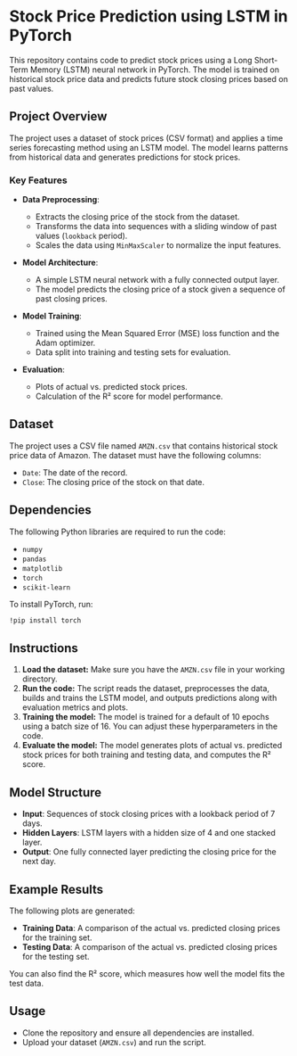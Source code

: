 # **Stock Price Prediction using LSTM in PyTorch**

This repository contains code to predict stock prices using a Long Short-Term Memory (LSTM) neural network in PyTorch. The model is trained on historical stock price data and predicts future stock closing prices based on past values.

## **Project Overview**

The project uses a dataset of stock prices (CSV format) and applies a time series forecasting method using an LSTM model. The model learns patterns from historical data and generates predictions for stock prices.

### **Key Features**

- **Data Preprocessing**:
  - Extracts the closing price of the stock from the dataset.
  - Transforms the data into sequences with a sliding window of past values (`lookback` period).
  - Scales the data using `MinMaxScaler` to normalize the input features.
  
- **Model Architecture**:
  - A simple LSTM neural network with a fully connected output layer.
  - The model predicts the closing price of a stock given a sequence of past closing prices.

- **Model Training**:
  - Trained using the Mean Squared Error (MSE) loss function and the Adam optimizer.
  - Data split into training and testing sets for evaluation.
  
- **Evaluation**:
  - Plots of actual vs. predicted stock prices.
  - Calculation of the R² score for model performance.

## **Dataset**

The project uses a CSV file named `AMZN.csv` that contains historical stock price data of Amazon. The dataset must have the following columns:

- `Date`: The date of the record.
- `Close`: The closing price of the stock on that date.

## **Dependencies**

The following Python libraries are required to run the code:

- `numpy`
- `pandas`
- `matplotlib`
- `torch`
- `scikit-learn`

To install PyTorch, run:

```bash
!pip install torch
```
## **Instructions**

1. **Load the dataset:** Make sure you have the `AMZN.csv` file in your working directory.
2. **Run the code:** The script reads the dataset, preprocesses the data, builds and trains the LSTM model, and outputs predictions along with evaluation metrics and plots.
3. **Training the model:** The model is trained for a default of 10 epochs using a batch size of 16. You can adjust these hyperparameters in the code.
4. **Evaluate the model:** The model generates plots of actual vs. predicted stock prices for both training and testing data, and computes the R² score.

## **Model Structure**

- **Input**: Sequences of stock closing prices with a lookback period of 7 days.
- **Hidden Layers**: LSTM layers with a hidden size of 4 and one stacked layer.
- **Output**: One fully connected layer predicting the closing price for the next day.

## **Example Results**

The following plots are generated:

- **Training Data**: A comparison of the actual vs. predicted closing prices for the training set.
- **Testing Data**: A comparison of the actual vs. predicted closing prices for the testing set.

You can also find the R² score, which measures how well the model fits the test data.

## **Usage**

- Clone the repository and ensure all dependencies are installed.
- Upload your dataset (`AMZN.csv`) and run the script.


